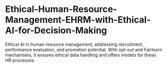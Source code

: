 # Ethical-Human-Resource-Management-EHRM-with-Ethical-AI-for-Decision-Making
Ethical AI in human resource management, addressing recruitment, performance evaluation, and promotion potential. With opt-out and Fairlearn mechanisms, it ensures ethical data handling and offers models for these HR processes.
